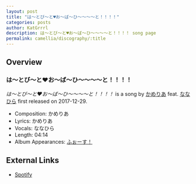 ```yaml
---
layout: post
title: "は～とび～と♥お～ば～ひ～～～～と！！！！"
categories: posts
author: KatGrrrl
description: は～とび～と♥お～ば～ひ～～～～と！！！！ song page
permalink: camellia/discography/:title
---
```


## Overview

### は～とび～と♥お～ば～ひ～～～～と！！！！

*は～とび～と♥お～ば～ひ～～～～と！！！！* is a song by [かめりあ](<{% link postsWiki/_posts/2023-12-10-camellia.md %}>) feat. [ななひら](#) first released on 2017-12-29.

* Composition: かめりあ
* Lyrics: かめりあ
* Vocals: ななひら
* Length: 04:14
* Album Appearances: [ふぉーす！](<{% link postsInclude/_posts/camellia/albums/Force/2023-12-20-Force.md %}>)

## External Links

* [Spotify](https://open.spotify.com/track/4zgQ4IMlio7gUKbMEk1nqw?si=00574e283a7c490a)
